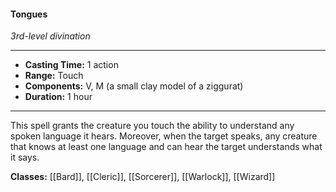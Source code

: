 #### Tongues
*3rd-level divination*
___
- **Casting Time:** 1 action
- **Range:** Touch
- **Components:** V, M (a small clay model of a ziggurat)
- **Duration:** 1 hour
---
This spell grants the creature you touch the ability to understand any spoken language it hears. Moreover, when the target speaks, any creature that knows at least one language and can hear the target understands what it says.

**Classes:** [[Bard]], [[Cleric]], [[Sorcerer]], [[Warlock]], [[Wizard]]